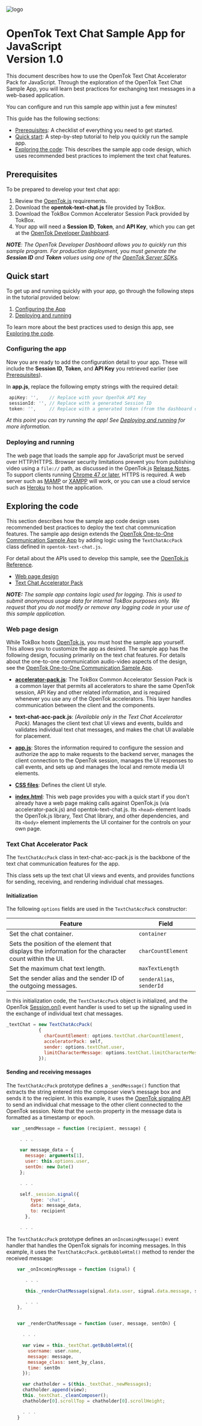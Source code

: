 ![logo](../tokbox-logo.png)

# OpenTok Text Chat Sample App for JavaScript<br/>Version 1.0

This document describes how to use the OpenTok Text Chat Accelerator Pack for JavaScript. Through the exploration of the OpenTok Text Chat Sample App, you will learn best practices for exchanging text messages in a web-based application. 

You can configure and run this sample app within just a few minutes!


This guide has the following sections:

* [Prerequisites](#prerequisites): A checklist of everything you need to get started.
* [Quick start](#quick-start): A step-by-step tutorial to help you quickly run the sample app.
* [Exploring the code](#exploring-the-code): This describes the sample app code design, which uses recommended best practices to implement the text chat features. 

## Prerequisites

To be prepared to develop your text chat app:

1. Review the [OpenTok.js](https://tokbox.com/developer/sdks/js/) requirements.
2. Download the **opentok-text-chat.js** file provided by TokBox.
3. Download the TokBox Common Accelerator Session Pack provided by TokBox.
4. Your app will need a **Session ID**, **Token**, and **API Key**, which you can get at the [OpenTok Developer Dashboard](https://dashboard.tokbox.com/).

_**NOTE**: The OpenTok Developer Dashboard allows you to quickly run this sample program. For production deployment, you must generate the **Session ID** and **Token** values using one of the [OpenTok Server SDKs](https://tokbox.com/developer/sdks/server/)._

## Quick start

To get up and running quickly with your app, go through the following steps in the tutorial provided below:

1. [Configuring the App](#configuring-the-app)
2. [Deploying and running](#deploying-and-running)

To learn more about the best practices used to design this app, see [Exploring the code](#exploring-the-code).


### Configuring the app

Now you are ready to add the configuration detail to your app. These will include the **Session ID**, **Token**, and **API Key** you retrieved earlier (see [Prerequisites](#prerequisites)).

In **app.js**, replace the following empty strings with the required detail:


   ```javascript
    apiKey: '',    // Replace with your OpenTok API Key
    sessionId: '', // Replace with a generated Session ID
    token: '',     // Replace with a generated token (from the dashboard or using an OpenTok server SDK)
   ```

_At this point you can try running the app! See [Deploying and running](#deploying-and-running) for more information._


### Deploying and running

The web page that loads the sample app for JavaScript must be served over HTTP/HTTPS. Browser security limitations prevent you from publishing video using a `file://` path, as discussed in the OpenTok.js [Release Notes](https://www.tokbox.com/developer/sdks/js/release-notes.html#knownIssues). To support clients running [Chrome 47 or later](https://groups.google.com/forum/#!topic/discuss-webrtc/sq5CVmY69sc), HTTPS is required. A web server such as [MAMP](https://www.mamp.info/) or [XAMPP](https://www.apachefriends.org/index.html) will work, or you can use a cloud service such as [Heroku](https://www.heroku.com/) to host the application.


## Exploring the code

This section describes how the sample app code design uses recommended best practices to deploy the text chat communication features. The sample app design extends the [OpenTok One-to-One Communication Sample App](../../one-to-one-sample-app) by adding logic using the `TextChatAccPack` class defined in `opentok-text-chat.js`.

For detail about the APIs used to develop this sample, see the [OpenTok.js Reference](https://tokbox.com/developer/sdks/js/reference/).

  - [Web page design](#web-page-design)
  - [Text Chat Accelerator Pack](#text-chat-accelerator-pack)

_**NOTE:** The sample app contains logic used for logging. This is used to submit anonymous usage data for internal TokBox purposes only. We request that you do not modify or remove any logging code in your use of this sample application._

### Web page design

While TokBox hosts [OpenTok.js](https://tokbox.com/developer/sdks/js/), you must host the sample app yourself. This allows you to customize the app as desired. The sample app has the following design, focusing primarily on the text chat features. For details about the one-to-one communication audio-video aspects of the design, see the [OpenTok One-to-One Communication Sample App](../../one-to-one-sample-app).

* **[accelerator-pack.js](./sample-app/public/js/components/accelerator-pack.js)**: The TokBox Common Accelerator Session Pack is a common layer that permits all accelerators to share the same OpenTok session, API Key and other related information, and is required whenever you use any of the OpenTok accelerators. This layer handles communication between the client and the components.

* **text-chat-acc-pack.js**:  _(Available only in the Text Chat Accelerator Pack)._ Manages the client text chat UI views and events, builds and validates individual text chat messages, and makes the chat UI available for placement.

* **[app.js](./sample-app/public/js/app.js)**: Stores the information required to configure the session and authorize the app to make requests to the backend server, manages the client connection to the OpenTok session, manages the UI responses to call events, and sets up and manages the local and remote media UI elements. 

* **[CSS files](./sample-app/public/css)**: Defines the client UI style. 

* **[index.html](./sample-app/public/index.html)**: This web page provides you with a quick start if you don't already have a web page making calls against OpenTok.js (via accelerator-pack.js) and opentok-text-chat.js. Its `<head>` element loads the OpenTok.js library, Text Chat library, and other dependencies, and its `<body>` element implements the UI container for the controls on your own page.


### Text Chat Accelerator Pack

The `TextChatAccPack` class in text-chat-acc-pack.js is the backbone of the text chat communication features for the app. 

This class sets up the text chat UI views and events, and provides functions for sending, receiving, and rendering individual chat messages.

#### Initialization

The following `options` fields are used in the `TextChatAccPack` constructor:

| Feature        | Field  |
| ------------- | ------------- |
| Set the chat container.   | `container`  |
| Sets the position of the element that displays the information for the character count within the UI.   | `charCountElement`  |
| Set the maximum chat text length.   | `maxTextLength`  |
| Set the sender alias and the sender ID of the outgoing messages.  | `senderAlias`, `senderId`  |


In this initialization code, the `TextChatAccPack` object is initialized, and the OpenTok [Session.on()](https://tokbox.com/developer/sdks/js/reference/Session.html#on) event handler is used to set up the signaling used in the exchange of individual text chat messages.

```javascript
_textChat = new TextChatAccPack(
            {
              charCountElement: options.textChat.charCountElement,
              acceleratorPack: self,
              sender: options.textChat.user,
              limitCharacterMessage: options.textChat.limitCharacterMessage
            });
```


#### Sending and receiving messages

The `TextChatAccPack` prototype defines a `_sendMessage()` function that extracts the string entered into the composer view’s message box and sends it to the recipient. In this example, it uses the [OpenTok signaling API](https://tokbox.com/developer/sdks/js/reference/Session.html#signal) to send an individual chat message to the other client connected to the OpenTok session. Note that the `sentOn` property in the message data is formatted as a timestamp or epoch.

```javascript
  var _sendMessage = function (recipient, message) {

     . . .

     var message_data = {
       message: arguments[1],
       user: this.options.user,
       sentOn: new Date()
     };

     . . .

     self._session.signal({
         type: 'chat',
         data: message_data,
         to: recipient
       },

     . . .
```


The `TextChatAccPack` prototype defines an `onIncomingMessage()` event handler that handles the OpenTok signals for incoming messages. In this example, it uses the `TextChatAccPack.getBubbleHtml()` method to render the received message:


```javascript
    var _onIncomingMessage = function (signal) {

       . . .

       this._renderChatMessage(signal.data.user, signal.data.message, signal.data.sentOn);

       . . .
    },


    var _renderChatMessage = function (user, message, sentOn) {

      . . .

      var view = this._textChat.getBubbleHtml({
        username: user.name,
        message: message,
        message_class: sent_by_class,
        time: sentOn
      });

      var chatholder = $(this._textChat._newMessages);
      chatholder.append(view);
      this._textChat._cleanComposer();
      chatholder[0].scrollTop = chatholder[0].scrollHeight;

      . . .
    }
```



